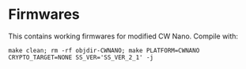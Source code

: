 # Firmwares
This contains working firmwares for modified CW Nano. Compile with:

```
make clean; rm -rf objdir-CWNANO; make PLATFORM=CWNANO CRYPTO_TARGET=NONE SS_VER='SS_VER_2_1' -j
```

